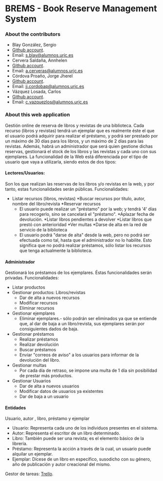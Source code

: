 # BREMS - Book Reserve Management System

### About the contributors

* Blay González, Sergio
 * [Github account](https://github.com/Blay93).
 * Email: s.blay@alumnos.urjc.es
* Cervera Saldaña, Annhelen
 * [Github account](https://github.com/annyCS).
 * Email: a.cerveras@alumnos.urjc.es
* Córdova Proaño, Jorge Jherel
 * [Github account](https://github.com/jherel).
 * Email: jj.cordobap@alumnos.urjc.es
* Vázquez Losada, Carlos
 * [Github account](https://github.com/cvazquezlos).
 * Email: c.vazquezlos@alumnos.urjc.es

### About this web application

Gestión online de reserva de libros y revistas de una biblioteca.
Cada recurso (libros y revistas) tendrá un ejemplar que es realmente éste el que el usuario podrá adquirir para realizar el préstamo, y podrá ser prestado por un máximo de 30 días para los libros, y un máximo de 2 días para las revistas.
Además, habrá un administrador que será quien gestione dichas reservas, gestionará el stock de los libros y las revistas y cada uno con sus ejemplares.
La funcionalidad de la Web está diferenciada por el tipo de usuario que vaya a utilizarla, siendo estos de dos tipos:

#### Lectores/Usuarios:
Son los que realizan las reservas de los libros y/o revistas en la web, y por tanto, estas funcionalidades serán públicas.
Funcionalidades:
* Listar recursos (libros, revistas)
*Buscar recursos por título, autor, nombre del libro/revista
*Reservar recursos
    * El usuario puede realizar un  "préstamo" por la web;  y tendrá '4' días para recogerlo, sino se cancelará el "préstamo".
*Aplazar fecha de devolución.
*Listar libros pendientes a devolver
*Listar libros que prestó con anterioridad
*Ver multas
*Darse de alta en la red de servicio de la biblioteca
    * El usuario podrá "darse de alta" desde la web, pero no podrá ser efectuada como tal, hasta que el administrador no lo habilite. Esto significa que no podrá realizar préstamos, sólo listar los recursos que tenga actualmente la biblioteca.

#### Administrador
Gestionará los préstamos de los ejemplares. Éstas funcionalidades serán privadas.
Funcionalidades:
* Listar productos
* Gestionar productos: Libros/revistas
    * Dar de alta a nuevos recursos
    * Modificar recursos
    * Eliminar recursos
* Gestionar ejemplares
    * Eliminar ejemplares.- sólo podrán ser eliminados ya que se entiende que, al dar de baja a un libro/revista, sus ejemplares serán por consiguientes dados de baja.
* Gestionar préstamos
    * Realizar préstamos
    * Realizar devolución
    * Buscar préstamos
    * Enviar "correos de aviso" a los usuarios para informar de la devolución del libro.
* Gestionar multas
    * Por cada día de retraso, se impone una multa de 1 día sin posibilidad de prestar más productos.
* Gestionar Usuarios
    * Dar de alta a nuevos usuarios
    * Modificar datos de usuarios ya existentes
    * Dar de baja a un usuario

#### Entidades
Usuario, autor , libro, préstamo y ejemplar

* Usuario: Representa cada uno de los individuos presentes en el sistema.
* Autor: Representa el escritor de un libro determinado.
* Libro: También puede ser una revista; es el elemento básico de la librería.
* Préstamo: Representa la acción a través de la cual, un usuario puede alquilar un ejemplar.
* Ejemplar: Dícese de un libro en específico, susodicho con su género, año de publicación y autor creacional del mismo.

Gestor de tareas:
[Trello](https://trello.com/b/3hdFhIap/brems).
